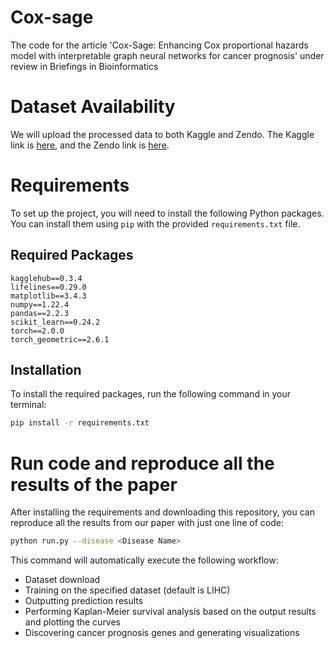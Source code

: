 # Cox-sage
The code for the article 'Cox-Sage: Enhancing Cox proportional hazards model with interpretable graph neural networks for cancer prognosis' under review in Briefings in Bioinformatics
# Dataset Availability

We will upload the processed data to both Kaggle and Zendo. The Kaggle link is [here](url1), and the Zendo link is [here](url2).

# Requirements

To set up the project, you will need to install the following Python packages. You can install them using `pip` with the provided `requirements.txt` file.

## Required Packages

```plaintext
kagglehub==0.3.4
lifelines==0.29.0
matplotlib==3.4.3
numpy==1.22.4
pandas==2.2.3
scikit_learn==0.24.2
torch==2.0.0
torch_geometric==2.6.1
```

## Installation

To install the required packages, run the following command in your terminal:

```bash
pip install -r requirements.txt
```

# Run code and reproduce all the results of the paper
After installing the requirements and downloading this repository, you can reproduce all the results from our paper with just one line of code:

```bash
python run.py --disease <Disease Name>
```

This command will automatically execute the following workflow:
- Dataset download
- Training on the specified dataset (default is LIHC)
- Outputting prediction results
- Performing Kaplan-Meier survival analysis based on the output results and plotting the curves
- Discovering cancer prognosis genes and generating visualizations


